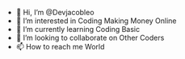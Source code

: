 - 👋 Hi, I’m @Devjacobleo
- 👀 I’m interested in  Coding Making Money Online 
- 🌱 I’m currently learning Coding Basic
- 💞️ I’m looking to collaborate on Other Coders
- 📫 How to reach me World

<!---
Devjacobleo/Devjacobleo is a ✨ special ✨ repository because its `README.md` (this file) appears on your GitHub profile.
You can click the Preview link to take a look at your changes.
--->
